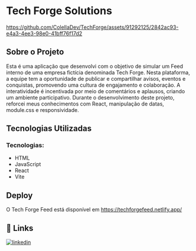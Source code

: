 # Tech Forge Solutions
https://github.com/ColellaDev/TechForge/assets/91292125/2842ac93-e4a3-4ee3-98e0-41bff76f17d2
## Sobre o Projeto

Esta é uma aplicação que desenvolvi com o objetivo  de simular um Feed interno de uma empresa fictícia denominada Tech Forge. Nesta plataforma, a equipe tem a oportunidade de publicar e compartilhar avisos, eventos e conquistas, promovendo uma cultura de engajamento e colaboração. A interatividade é incentivada por meio de comentários e aplausos, criando um ambiente participativo.
Durante o desenvolvimento deste projeto, reforcei meus conhecimentos com React, manipulação de datas, module.css e responsividade. 

## Tecnologias Utilizadas

### Tecnologias:
- HTML
- JavaScript
- React
- Vite

## Deploy

O Tech Forge Feed está disponível em https://techforgefeed.netlify.app/

## 🔗 Links
[![linkedin](https://img.shields.io/badge/linkedin-0A66C2?style=for-the-badge&logo=linkedin&logoColor=white)](https://www.linkedin.com/in/marcos-colella-esteves-952a3866/)
